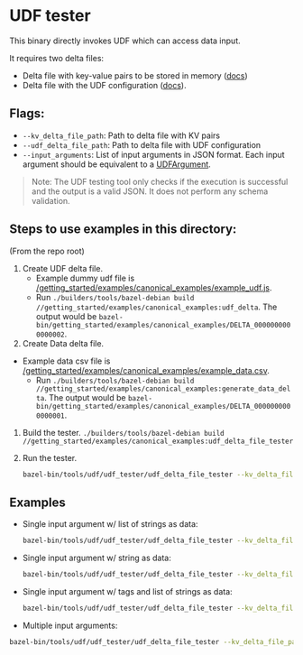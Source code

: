 # UDF tester

This binary directly invokes UDF which can access data input.

It requires two delta files:

-   Delta file with key-value pairs to be stored in memory
    ([docs](/docs/data_loading/loading_data.md))
-   Delta file with the UDF configuration ([docs](/docs/generating_udf_files.md)).

## Flags:

-   `--kv_delta_file_path`: Path to delta file with KV pairs
-   `--udf_delta_file_path`: Path to delta file with UDF configuration
-   `--input_arguments`: List of input arguments in JSON format. Each input argument should be
    equivalent to a [UDFArgument](/public/api_schema.proto).

> Note: The UDF testing tool only checks if the execution is successful and the output is a valid
> JSON. It does not perform any schema validation.

## Steps to use examples in this directory:

(From the repo root)

1. Create UDF delta file.
    - Example dummy udf file is
      [/getting_started/examples/canonical_examples/example_udf.js](/getting_started/examples/canonical_examples/example_udf.js).
    - Run
      `./builders/tools/bazel-debian build //getting_started/examples/canonical_examples:udf_delta`.
      The output would be
      `bazel-bin/getting_started/examples/canonical_examples/DELTA_0000000000000002`.
1. Create Data delta file.

-   Example data csv file is
    [/getting_started/examples/canonical_examples/example_data.csv](/getting_started/examples/canonical_examples/example_data.csv).
    -   Run
        `./builders/tools/bazel-debian build //getting_started/examples/canonical_examples:generate_data_delta`.
        The output would be
        `bazel-bin/getting_started/examples/canonical_examples/DELTA_0000000000000001`.

1. Build the tester.
   `./builders/tools/bazel-debian build //getting_started/examples/canonical_examples:udf_delta_file_tester`
1. Run the tester.

    ```sh
    bazel-bin/tools/udf/udf_tester/udf_delta_file_tester --kv_delta_file_path bazel-bin/getting_started/examples/canonical_examples/DELTA_0000000000000001 --udf_delta_file_path bazel-bin/getting_started/examples/canonical_examples/DELTA_0000000000000002 --input_arguments='[{"data":["a"]}]'
    ```

## Examples

-   Single input argument w/ list of strings as data:

    ```sh
    bazel-bin/tools/udf/udf_tester/udf_delta_file_tester --kv_delta_file_path path/to/kv/file --udf_delta_file_path path/to/delta/file --input_arguments='[{"data":["foo0", "foo1"]}]'
    ```

-   Single input argument w/ string as data:

    ```sh
    bazel-bin/tools/udf/udf_tester/udf_delta_file_tester --kv_delta_file_path path/to/kv/file --udf_delta_file_path path/to/delta/file --input_arguments='[{"data":"foo0"}]'
    ```

-   Single input argument w/ tags and list of strings as data:

    ```sh
    bazel-bin/tools/udf/udf_tester/udf_delta_file_tester --kv_delta_file_path path/to/kv/file --udf_delta_file_path path/to/delta/file --input_arguments='[{"tags":["tag1"], "data":["foo0"]}]'
    ```

-   Multiple input arguments:

```sh
bazel-bin/tools/udf/udf_tester/udf_delta_file_tester --kv_delta_file_path path/to/kv/file --udf_delta_file_path path/to/delta/file --input_arguments='[{"data":["foo1"]}, {"tags":["tag1"], "data":["foo0"]}]'
```
